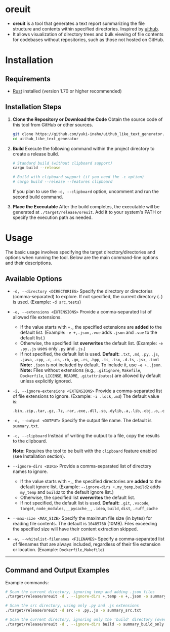 # oreuit

- **oreuit** is a tool that generates a text report summarizing the file structure and contents within specified directories. Inspired by [uithub](https://uithub.com/).
- It allows visualization of directory trees and bulk viewing of file contents for codebases without repositories, such as those not hosted on GitHub.

# Installation

## Requirements

- [Rust](https://www.rust-lang.org/) installed (version 1.70 or higher recommended)

## Installation Steps

1.  **Clone the Repository or Download the Code**
    Obtain the source code of this tool from GitHub or other sources.

    ```bash
    git clone https://github.com/yuki-inaho/uithub_like_text_generator.git # Use HTTPS or SSH URL as appropriate
    cd uithub_like_text_generator
    ```

2.  **Build**
    Execute the following command within the project directory to create a release build.

    ```bash
    # Standard build (without clipboard support)
    cargo build --release

    # Build with clipboard support (if you need the -c option)
    # cargo build --release --features clipboard
    ```

    If you plan to use the `-c, --clipboard` option, uncomment and run the second build command.

3.  **Place the Executable**
    After the build completes, the executable will be generated at `./target/release/oreuit`.
    Add it to your system's PATH or specify the execution path as needed.

# Usage

The basic usage involves specifying the target directory/directories and options when running the tool. Below are the main command-line options and their descriptions.

## Available Options

- `-d, --directory <DIRECTORIES>`
  Specify the directory or directories (comma-separated) to explore. If not specified, the current directory (`.`) is used. (Example: `-d src,tests`)

- `-e, --extensions <EXTENSIONS>`
  Provide a comma-separated list of allowed file extensions.

  - If the value starts with `+,`, the specified extensions are **added** to the default list. (Example: `-e +,.json,.vue` adds `.json` and `.vue` to the default list.)
  - Otherwise, the specified list **overwrites** the default list. (Example: `-e .py,.js` uses only `.py` and `.js`.)
  - If not specified, the default list is used.
    **Default:** `.txt`, `.md`, `.py`, `.js`, `.java`, `.cpp`, `.c`, `.cs`, `.rb`, `.go`, `.rs`, `.hpp`, `.ts`, `.tsx`, `.d.ts`, `.jsx`, `.toml`
    **Note:** `.json` is not included by default. To include it, use `-e +,.json`.
    **Note:** Files without extensions (e.g., `.gitignore`, `Makefile`, `Dockerfile`, `LICENSE`, `README`, `.gitattributes`) are allowed by default unless explicitly ignored.

- `-i, --ignore-extensions <EXTENSIONS>`
  Provide a comma-separated list of file extensions to ignore. (Example: `-i .lock,.md`)
  The default value is:

  ```
  .bin,.zip,.tar,.gz,.7z,.rar,.exe,.dll,.so,.dylib,.a,.lib,.obj,.o,.class,.jar,.war,.ear,.ipynb,.jpg,.jpeg,.png,.gif
  ```

- `-o, --output <OUTPUT>`
  Specify the output file name. The default is `summary.txt`.

- `-c, --clipboard`
  Instead of writing the output to a file, copy the results to the clipboard.

  **Note:** Requires the tool to be built with the `clipboard` feature enabled (see Installation section).

- `--ignore-dirs <DIRS>`
  Provide a comma-separated list of directory names to ignore.

  - If the value starts with `+,`, the specified directories are **added** to the default ignore list. (Example: `--ignore-dirs +,my_temp,build2` adds `my_temp` and `build2` to the default ignore list.)
  - Otherwise, the specified list **overwrites** the default list.
  - If not specified, the default list is used.
    **Default:** `.git`, `.vscode`, `target`, `node_modules`, `__pycache__`, `.idea`, `build`, `dist`, `.ruff_cache`

- `--max-size <MAX_SIZE>`
  Specify the maximum file size (in bytes) for reading file contents. The default is `10485760` (10MB).
  Files exceeding the specified size will have their content extraction skipped.

- `-w, --whitelist-filenames <FILENAMES>`
  Specify a comma-separated list of filenames that are always included, regardless of their file extension or location. (Example: `Dockerfile,Makefile`)

---

## Command and Output Examples

Example commands:

```bash
# Scan the current directory, ignoring temp and adding .json files
./target/release/oreuit -d . --ignore-dirs +,temp -e +,.json -o summary.txt

# Scan the src directory, using only .py and .js extensions
./target/release/oreuit -d src -e .py,.js -o summary_src.txt

# Scan the current directory, ignoring only the 'build' directory (overwrites default ignore list)
./target/release/oreuit -d . --ignore-dirs build -o summary_build_only.txt
```
